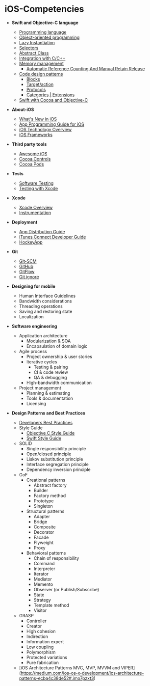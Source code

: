 # iOS-Competencies


- **Swift and Objective-C language**
  - [Programming language](/1-Swift-and-Objective-C-language.md#programming-language)
  - [Object-oriented programming](/1-Swift-and-Objective-C-language.md#object-oriented-programming)
  - [Lazy Instantiation](/1-Swift-and-Objective-C-language.md#lazy-instantiation)
  - [Selectors](/1-Swift-and-Objective-C-language.md#selectors)
  - [Abstract Class](/1-Swift-and-Objective-C-language.md#abstract-class)
  - [Integration with C/C++](/1-Swift-and-Objective-C-language.md#integration-with-cc)
  - [Memory management](/1-Swift-and-Objective-C-language.md#memory-management)
    - [Automatic Reference Counting And Manual Retain Release](/1-Swift-and-Objective-C-language.md#automatic-reference-counting-and-manual-retain-release)
  - [Code design patterns](/1-Swift-and-Objective-C-language.md#code-design-patterns)
    - [Blocks](/1-Swift-and-Objective-C-language.md#blocks)
    - [Target/action](/1-Swift-and-Objective-C-language.md#targetaction)
    - [Protocols](/1-Swift-and-Objective-C-language.md#protocols)
    - [Categories | Extensions](/1-Swift-and-Objective-C-language.md#categories--extensions)
  - [Swift with Cocoa and Objective-C](/1-Swift-and-Objective-C-language.md#swift-with-cocoa-and-objective-c)

- **About-iOS**
  - [What's New in iOS](https://developer.apple.com/library/ios/releasenotes/General/WhatsNewIniOS/Articles/iOS9.html)
  - [App Programming Guide for iOS](https://developer.apple.com/library/ios/documentation/iPhone/Conceptual/iPhoneOSProgrammingGuide/Introduction/Introduction.html#//apple_ref/doc/uid/TP40007072)
  - [iOS Technology Overview](https://developer.apple.com/library/ios/documentation/Miscellaneous/Conceptual/iPhoneOSTechOverview/Introduction/Introduction.html#//apple_ref/doc/uid/TP40007898)
  - [iOS Frameworks](https://developer.apple.com/library/ios/documentation/Miscellaneous/Conceptual/iPhoneOSTechOverview/iPhoneOSFrameworks/iPhoneOSFrameworks.html#//apple_ref/doc/uid/TP40007898-CH6-SW3)

- **Third party tools**
  - [Awesome iOS](https://github.com/vsouza/awesome-ios)
  - [Cocoa Controls](https://www.cocoacontrols.com/)
  - [Cocoa Pods](https://cocoapods.org/)
  
- **Tests**
  - [Software Testing](http://www.tutorialspoint.com/software_testing/index.htm)
  - [Testing with Xcode](https://developer.apple.com/library/ios/documentation/DeveloperTools/Conceptual/testing_with_xcode)

- **Xcode**
  - [Xcode Overview](https://developer.apple.com/library/ios/documentation/ToolsLanguages/Conceptual/Xcode_Overview/)
  - [Instrumentation](https://developer.apple.com/library/ios/documentation/DeveloperTools/Conceptual/InstrumentsUserGuide/index.html)

- **Deployment**
  - [App Distribution Guide](https://developer.apple.com/library/ios/documentation/IDEs/Conceptual/AppDistributionGuide/MaintainingProfiles/MaintainingProfiles.html)
  - [iTunes Connect Developer Guide](https://developer.apple.com/library/ios/documentation/LanguagesUtilities/Conceptual/iTunesConnect_Guide/Chapters/About.html)
  - [HockeyApp](https://www.hockeyapp.net/features/)

- **Git**
  - [Git-SCM](https://git-scm.com/doc)
  - [GitHub](https://guides.github.com/)
  - [GitFlow](https://github.com/nvie/gitflow)
  - [Git ignore](https://www.gitignore.io/)
  
- **Designing for mobile**
  - Human Interface Guidelines
  - Bandwidth considerations
  - Threading operations
  - Saving and restoring state
  - Localization

- **Software engineering**
  - Application architecture
    - Modularization & SOA
    - Encapsulation of domain logic
  - Agile process
    - Project ownership & user stories
    - Iterative cycles
      - Testing & pairing
      - CI & code review
      - QA & debugging
    - High-bandwidth communication
  - Project management
    - Planning & estimating
    - Tools & documentation
    - Licensing

- **Design Patterns and Best Practices**
  - [Developers Best Practices](http://www.tutorialspoint.com/developers_best_practices/index.htm)
  - Style Guide
    - [Objective C Style Guide](https://github.com/ifobos/objective-c-style-guide)
    - [Swift Style Guide](https://github.com/raywenderlich/swift-style-guide)
  - SOLID
    - Single responsibility principle
    - Open/closed principle
    - Liskov substitution principle
    - Interface segregation principle
    - Dependency inversion principle
  - GoF
    - Creational patterns
      - Abstract factory
      - Builder 
      - Factory method 
      - Prototype
      - Singleton 
    - Structural patterns
      - Adapter 
      - Bridge
      - Composite 
      - Decorator 
      - Facade 
      - Flyweight
      - Proxy 
    - Behavioral patterns
      - Chain of responsibility
      - Command 
      - Interpreter 
      - Iterator 
      - Mediator 
      - Memento 
      - Observer (or Publish/Subscribe)
      - State 
      - Strategy 
      - Template method 
      - Visitor 
  - GRASP
    - Controller
    - Creator
    - High cohesion
    - Indirection
    - Information expert
    - Low coupling
    - Polymorphism
    - Protected variations
    - Pure fabrication
  - [iOS Architecture Patterns MVC, MVP, MVVM and VIPER] (https://medium.com/ios-os-x-development/ios-architecture-patterns-ecba4c38de52#.imo7pzxt3)


[//]: # (Inspired by the work of Brook Riggio and John Bender in the article:"Everything a Competent iOS Developer Needs to Know [Graphic]" - December 22, 2013.  https://www.codefellows.org/blog/everything-a-competent-ios-developer-needs-to-know)
